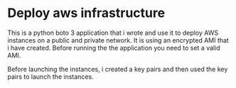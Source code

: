# Deploy aws infrastructure

This is a python boto 3 application that i wrote and use it to deploy AWS instances on a public and private network. It is using an encrypted AMI that i have created. Before running the the application you need to set a valid AMI.

Before launching the instances, i created a key pairs and then used the key pairs to launch the instances.
